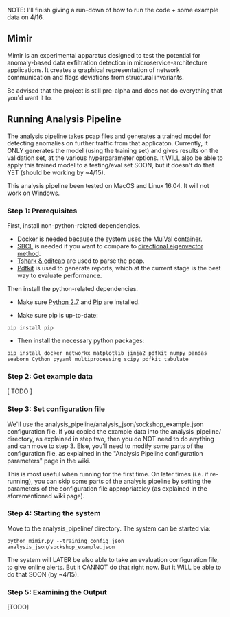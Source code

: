 NOTE: I'll finish giving a run-down of how to run the code + some example data on 4/16.

## Mimir
Mimir is an experimental apparatus designed to test the potential for anomaly-based data exfiltration detection in microservice-architecture applications. It creates a graphical representation of network communication and flags deviations from structural invariants.

Be advised that the project is still pre-alpha and does not do everything that you'd want it to.


## Running Analysis Pipeline
The analysis pipeline takes pcap files and generates a trained model for detecting anomalies on further traffic from that applicaton. Currently, it ONLY generates the model (using the training set) and gives results on the validation set, at the various hyperparameter options. It WILL also be able to apply this trained model to a testing/eval set SOON, but it doesn't do that YET (should be working by ~4/15).

This analysis pipeline been tested on MacOS and Linux 16.04. It will not work on Windows.

### Step 1: Prerequisites
First, install non-python-related dependencies. 
* [Docker](https://docs.docker.com/install/) is needed because the system uses the MulVal container. 
* [SBCL](http://www.sbcl.org/getting.html) is needed if you want to compare to [directional eigenvector method](http://ide-research.net/papers/2004_KDD_Ide_p140.pdf). 
* [Tshark \& editcap](https://www.wireshark.org/docs/wsug_html_chunked/ChapterBuildInstall.html) are used to parse the pcap. 
* [Pdfkit](https://github.com/pdfkit/pdfkit/wiki/Installing-WKHTMLTOPDF) is used to generate reports, which at the current stage is the best way to evaluate performance.

Then install the python-related dependencies.

* Make sure [Python 2.7](https://www.python.org/downloads/) and [Pip](https://pip.pypa.io/en/stable/installing/) are installed.

* Make sure pip is up-to-date:
```
pip install pip
```

* Then install the necessary python packages:
```
pip install docker networkx matplotlib jinja2 pdfkit numpy pandas seaborn Cython pyyaml multiprocessing scipy pdfkit tabulate
```

### Step 2: Get example data
\[ TODO \]

### Step 3: Set configuration file
We'll use the analysis_pipeline/analysis_json/sockshop_example.json configuration file. If you copied the example data into the analysis_pipeline/ directory, as explained in step two, then you do NOT need to do anything and can move to step 3. Else, you'll need to modify some parts of the configuration file, as explained in the "Analysis Pipeline configuration parameters" page in the wiki.

This is most useful when running for the first time. On later times (i.e. if re-running), you can skip some parts of the analysis pipeline by setting the parameters of the configuration file appropriateley (as explained in the aforementioned wiki page).

### Step 4: Starting the system
Move to the analysis_pipeline/ directory. The system can be started via:
```
python mimir.py --training_config_json analysis_json/sockshop_example.json
```

The system will LATER be also able to take an evaluation configuration file, to give online alerts. But it CANNOT do that right now. But it WILL be able to do that SOON (by ~4/15).

### Step 5: Examining the Output
\[TODO\]
